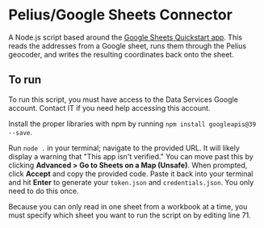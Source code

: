 # Pelius/Google Sheets Connector
A Node.js script based around the [Google Sheets Quickstart app](https://developers.google.com/sheets/api/quickstart/nodejs). This reads the addresses from a Google sheet, runs them through the Pelius geocoder, and writes the resulting coordinates back onto the sheet.

## To run
To run this script, you must have access to the Data Services Google account. Contact IT if you need help accessing this account.

Install the proper libraries with npm by running `npm install googleapis@39 --save`.

Run `node .` in your terminal; navigate to the provided URL. It will likely display a warning that "This app isn't verified." You can move past this by clicking **Advanced > Go to Sheets on a Map (Unsafe)**. When prompted, click **Accept** and copy the provided code. Paste it back into your terminal and hit **Enter** to generate your `token.json` and `credentials.json`. You only need to do this once.

Because you can only read in one sheet from a workbook at a time, you must specify which sheet you want to run the script on by editing line 71.